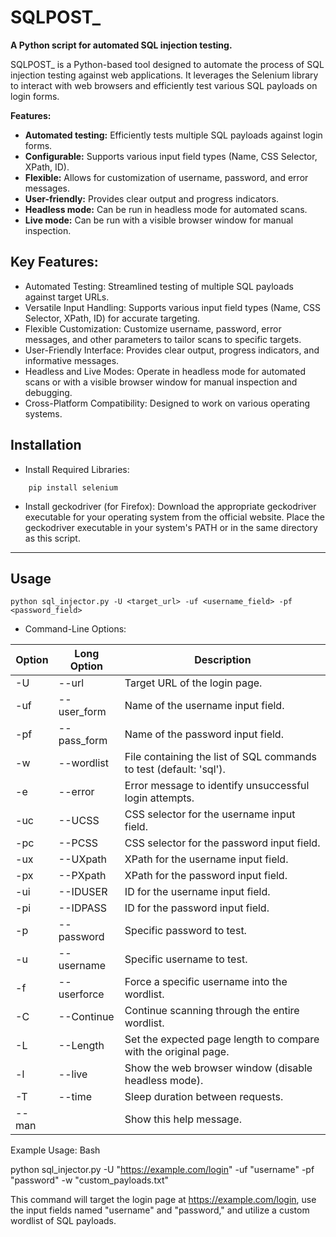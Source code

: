 # SQLPOST_

**A Python script for automated SQL injection testing.**


SQLPOST_ is a Python-based tool designed to automate the process of SQL injection testing against web applications.
It leverages the Selenium library to interact with web browsers and efficiently test various SQL payloads on login forms.

**Features:**

- **Automated testing:** Efficiently tests multiple SQL payloads against login forms.
- **Configurable:** Supports various input field types (Name, CSS Selector, XPath, ID).
- **Flexible:** Allows for customization of username, password, and error messages.
- **User-friendly:** Provides clear output and progress indicators.
- **Headless mode:** Can be run in headless mode for automated scans.
- **Live mode:** Can be run with a visible browser window for manual inspection.


## Key Features:

*    Automated Testing: Streamlined testing of multiple SQL payloads against target URLs.
*    Versatile Input Handling: Supports various input field types (Name, CSS Selector, XPath, ID) for accurate targeting.
*    Flexible Customization: Customize username, password, error messages, and other parameters to tailor scans to specific targets.
*    User-Friendly Interface: Provides clear output, progress indicators, and informative messages.
*    Headless and Live Modes: Operate in headless mode for automated scans or with a visible browser window for manual inspection and debugging.
*    Cross-Platform Compatibility: Designed to work on various operating systems.

## Installation

  * Install Required Libraries:
```
    pip install selenium
```
  * Install geckodriver (for Firefox):
        Download the appropriate geckodriver executable for your operating system from the official website.
        Place the geckodriver executable in your system's PATH or in the same directory as this script.
--------------------------------------------------------------------------------------------------
## Usage
```
python sql_injector.py -U <target_url> -uf <username_field> -pf <password_field> 
```
* Command-Line Options:

| Option | Long Option | Description |
|---|---|---|
| -U | --url | Target URL of the login page. |
| -uf | --user_form | Name of the username input field. |
| -pf | --pass_form | Name of the password input field. |
| -w | --wordlist | File containing the list of SQL commands to test (default: 'sql'). |
| -e | --error | Error message to identify unsuccessful login attempts. |
| -uc | --UCSS | CSS selector for the username input field. |
| -pc | --PCSS | CSS selector for the password input field. |
| -ux | --UXpath | XPath for the username input field. |
| -px | --PXpath | XPath for the password input field. |
| -ui | --IDUSER | ID for the username input field. |
| -pi | --IDPASS | ID for the password input field. |
| -p | --password | Specific password to test. |
| -u | --username | Specific username to test. |
| -f | --userforce | Force a specific username into the wordlist. |
| -C | --Continue | Continue scanning through the entire wordlist. |
| -L | --Length | Set the expected page length to compare with the original page. |
| -l | --live | Show the web browser window (disable headless mode). |
| -T | --time | Sleep duration between requests. |
| --man |  | Show this help message. |

Example Usage:
Bash

python sql_injector.py -U "https://example.com/login" -uf "username" -pf "password" -w "custom_payloads.txt"

This command will target the login page at https://example.com/login, use the input fields named "username" and "password," and utilize a custom wordlist of SQL payloads.

